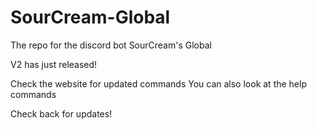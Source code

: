 # SourCream-Global
The repo for the discord bot SourCream's Global

V2 has just released!

Check the website for updated commands
You can also look at the help commands

Check back for updates!
